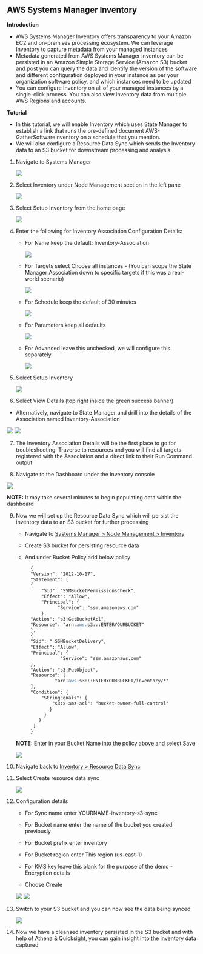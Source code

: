 ## AWS Systems Manager Inventory

**Introduction**
- AWS Systems Manager Inventory offers transparency to your Amazon EC2 and on-premises processing ecosystem. We can leverage Inventory to capture metadata from your managed instances
- Metadata generated from AWS Systems Manager Inventory can be persisted in an Amazon Simple Storage Service (Amazon S3) bucket and post you can query the data and identify the version of the software and different configuration deployed in your instance as per your organization software policy, and which instances need to be updated
- You can configure Inventory on all of your managed instances by a single-click process. You can also view inventory data from multiple AWS Regions and accounts.

**Tutorial**
- In this tutorial, we will enable Inventory which uses State Manager to establish a link that runs the pre-defined document AWS-GatherSoftwareInventory on a schedule that you mention. 
- We will also configure a Resource Data Sync which sends the Inventory data to an S3 bucket for downstream processing and analysis.

1. Navigate to Systems Manager  
   
   <img src="images/image1.png" class="inline"/>

2. Select Inventory under Node Management section in the left pane
    
   <img src="images/image2.png" class="inline"/>

3. Select Setup Inventory from the home page
    
   <img src="images/image3.png" class="inline"/>

4. Enter the following for Inventory Association Configuration Details:

    - For Name keep the default: Inventory-Association
    
      <img src="images/image4.png" class="inline"/>

    - For Targets select Choose all instances - (You can scope the State Manager Association down to specific targets if this was a real-world scenario)
    
      <img src="images/image5.png" class="inline"/>

    - For Schedule keep the default of 30 minutes

      <img src="images/image6.png" class="inline"/>

    - For Parameters keep all defaults
      
      <img src="images/image7.png" class="inline"/>

    - For Advanced leave this unchecked, we will configure this separately

      <img src="images/image8.png" class="inline"/>

5. Select Setup Inventory

   <img src="images/image9.png" class="inline"/>
  
6. Select View Details (top right inside the green success banner)

  - Alternatively, navigate to State Manager and drill into the details of the Association named Inventory-Association

  <img src="images/image10.png" class="inline"/>
  
  <img src="images/image11.png" class="inline"/>


7. The Inventory Association Details will be the first place to go for troubleshooting. Traverse to resources and you will find all targets registered with the Association and a direct link to their Run Command output

8. Navigate to the Dashboard under the Inventory console

  <img src="images/image12.png" class="inline"/>

**NOTE:** It may take several minutes to begin populating data within the dashboard


9. Now we will set up the Resource Data Sync which will persist the inventory data to an S3 bucket for further processing

   - Navigate to <a href="https://console.aws.amazon.com/systems-manager/inventory"> Systems Manager > Node Management > Inventory </a>
   
   - Create S3 bucket for persisting resource data
   
   - And under Bucket Policy add below policy
   
       ```markdown
         {
         "Version": "2012-10-17",
         "Statement": [
         {
             "Sid": "SSMBucketPermissionsCheck",
             "Effect": "Allow",
             "Principal": {
                   "Service": "ssm.amazonaws.com"
             },
         "Action": "s3:GetBucketAcl",
         "Resource": "arn:aws:s3:::ENTERYOURBUCKET"
         },
         {
         "Sid": " SSMBucketDelivery",
         "Effect": "Allow",
         "Principal": {
                    "Service": "ssm.amazonaws.com"
         },
         "Action": "s3:PutObject",
         "Resource": [
                  "arn:aws:s3:::ENTERYOURBUCKET/inventory/*"
         ],
         "Condition": {
             "StringEquals": {
                 "s3:x-amz-acl": "bucket-owner-full-control"
                }
              }
            }
          ]
         }
       ```
    **NOTE:** Enter in your Bucket Name into the policy above and select Save

    <img src="images/image13.png" class="inline"/>

10. Navigate back to <a href="https://console.aws.amazon.com/systems-manager/managed-instances/resource-data-sync"> Inventory > Resource Data Sync </a>

11. Select Create resource data sync

    <img src="images/image14.png" class="inline"/>
    
12. Configuration details

      - For Sync name enter YOURNAME-inventory-s3-sync

      - For Bucket name enter the name of the bucket you created previously

      - For Bucket prefix enter inventory

      - For Bucket region enter This region (us-east-1)

      - For KMS key leave this blank for the purpose of the demo - Encryption details

      - Choose Create
     
    <img src="images/image15.png" class="inline"/>  
    
    <img src="images/image16.png" class="inline"/>  

13. Switch to your S3 bucket and you can now see the data being synced

    <img src="images/image17.png" class="inline"/>  

14. Now we have a cleansed inventory persisted in the S3 bucket and with help of Athena & Quicksight, you can gain insight into the inventory data captured
